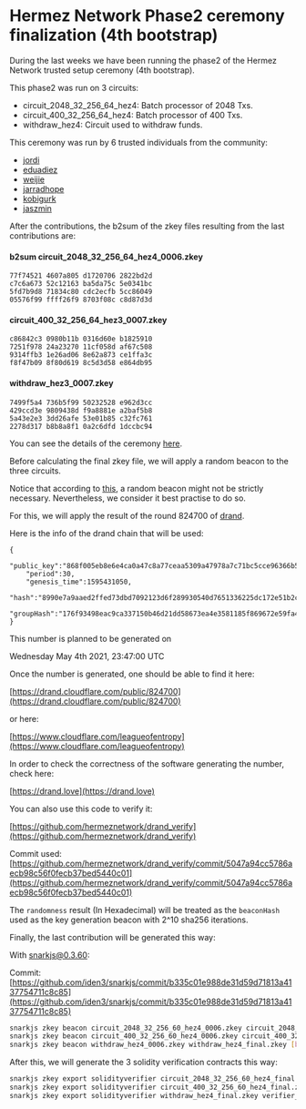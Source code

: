 # Hermez Network Phase2 ceremony finalization (4th bootstrap)

During the last weeks we have been running the phase2 of the Hermez Network trusted
setup ceremony (4th bootstrap).

This phase2 was run on 3 circuits:
* circuit_2048_32_256_64_hez4: Batch processor of 2048 Txs.
* circuit_400_32_256_64_hez4: Batch processor of 400 Txs.
* withdraw_hez4: Circuit used to withdraw funds.

This ceremony was run by 6 trusted individuals from the community:

* [jordi](https://keybase.io/jbaylina)
* [eduadiez](https://keybase.io/eduadiez)
* [weijie](https://keybase.io/contactkohweijie)
* [jarradhope](https://keybase.io/jarradhope)
* [kobigurk](https://keybase.io/kobigurk)
* [jaszmin](https://keybase.io/jaszmin)

After the contributions, the b2sum of the zkey files resulting from the last contributions are:

#### b2sum circuit_2048_32_256_64_hez4_0006.zkey
````
77f74521 4607a805 d1720706 2822bd2d
c7c6a673 52c12163 ba5da75c 5e0341bc
5fd7b9d8 71834c80 cdc2ecfb 5cc86049
05576f99 ffff26f9 8703f08c c8d87d3d
````

#### circuit_400_32_256_64_hez3_0007.zkey
````
c86842c3 0980b11b 0316d60e b1825910
7251f978 24a23270 11cf058d af67c508
9314ffb3 1e26ad06 8e62a873 ce1ffa3c
f8f47b09 8f80d619 8c5d3d58 e864db95
````

#### withdraw_hez3_0007.zkey
````
7499f5a4 736b5f99 50232528 e962d3cc
429ccd3e 9809438d f9a8881e a2baf5b8
5a43e2e3 3dd26afe 53e01b85 c32fc761
2278d317 b8b8a8f1 0a2c6dfd 1dccbc94
````

You can see the details of the ceremony [here](https://github.com/hermeznetwork/phase2ceremony_4).

Before calculating the final zkey file, we will apply a random beacon to the three circuits.

Notice that according to [this](https://electriccoin.co/blog/reinforcing-the-security-of-the-sapling-mpc/), a random beacon might not be strictly necessary. Nevertheless, we consider it best practise to do so.

For this, we will apply the result of the round 824700 of [drand](https://drand.love).

Here is the info of the drand chain that will be used:

```
{
    "public_key":"868f005eb8e6e4ca0a47c8a77ceaa5309a47978a7c71bc5cce96366b5d7a569937c529eeda66c7293784a9402801af31",
    "period":30,
    "genesis_time":1595431050,
    "hash":"8990e7a9aaed2ffed73dbd7092123d6f289930540d7651336225dc172e51b2ce",
    "groupHash":"176f93498eac9ca337150b46d21dd58673ea4e3581185f869672e59fa4cb390a"
}
```

This number is planned to be generated on

Wednesday May 4th 2021, 23:47:00 UTC

Once the number is generated, one should be able to find it here:

[https://drand.cloudflare.com/public/824700](https://drand.cloudflare.com/public/824700)

or here:

[https://www.cloudflare.com/leagueofentropy](https://www.cloudflare.com/leagueofentropy)

In order to check the correctness of the software generating the number, check here:

[https://drand.love](https://drand.love)

You can also use this code to verify it:

[https://github.com/hermeznetwork/drand_verify](https://github.com/hermeznetwork/drand_verify)

Commit used: [https://github.com/hermeznetwork/drand_verify/commit/5047a94cc5786aecb98c56f0fecb37bed5440c01](https://github.com/hermeznetwork/drand_verify/commit/5047a94cc5786aecb98c56f0fecb37bed5440c01)

The `randomness` result (In Hexadecimal) will be treated as the `beaconHash`  used as the key generation beacon with 2^10 sha256 iterations.


Finally, the last contribution will be generated this way:

With snarkjs@0.3.60:

Commit: [https://github.com/iden3/snarkjs/commit/b335c01e988de31d59d71813a4137754711c8c85](https://github.com/iden3/snarkjs/commit/b335c01e988de31d59d71813a4137754711c8c85)

````bash
snarkjs zkey beacon circuit_2048_32_256_60_hez4_0006.zkey circuit_2048_32_256_64_hez4_final.zkey [beaconHash] 10
snarkjs zkey beacon circuit_400_32_256_60_hez4_0006.zkey circuit_400_32_256_60_hez4_final.zkey [beaconHash] 10
snarkjs zkey beacon withdraw_hez4_0006.zkey withdraw_hez4_final.zkey [beaconHash] 10
````


After this, we will generate the 3 solidity verification contracts this way:
````bash
snarkjs zkey export solidityverifier circuit_2048_32_256_60_hez4_final.zkey verifier2048.sol
snarkjs zkey export solidityverifier circuit_400_32_256_60_hez4_final.zkey verifier400.sol
snarkjs zkey export solidityverifier withdraw_hez4_final.zkey verifier_withdraw.sol
````
